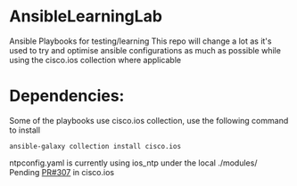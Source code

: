 # AnsibleLearningLab
Ansible Playbooks for testing/learning
This repo will change a lot as it's used to try and optimise ansible configurations as much as possible while using the cisco.ios collection where applicable


# Dependencies:
Some of the playbooks use cisco.ios collection, use the following command to install
```
ansible-galaxy collection install cisco.ios
```

ntpconfig.yaml is currently using ios_ntp under the local ./modules/\
Pending [PR#307](https://github.com/ansible-collections/cisco.ios/pull/307) in cisco.ios

